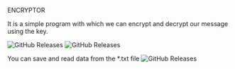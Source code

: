 ENCRYPTOR

It is a simple program with which we can encrypt and decrypt our message using the key.

![GitHub Releases](https://github.com/Biniobiniasty/Java/blob/main/ScreenShoot/Screenshoot1.png)
![GitHub Releases](https://github.com/Biniobiniasty/Java/blob/main/ScreenShoot/Screenshoot2.png)

You can save and read data from the *.txt file
![GitHub Releases](https://github.com/Biniobiniasty/Java/blob/main/ScreenShoot/Screenshoot3.png)
